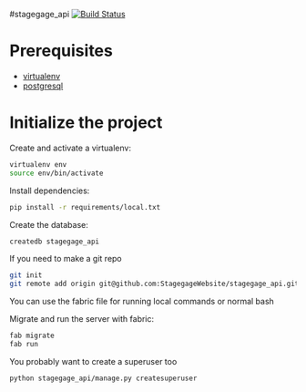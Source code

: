 #stagegage_api
[![Build Status](https://travis-ci.org/StagegageWebsite/stagegage_api.svg?branch=master)](https://travis-ci.org/StagegageWebsite/stagegage_api)


# Prerequisites
- [virtualenv](https://virtualenv.pypa.io/en/latest/)
- [postgresql](http://www.postgresql.org/)

# Initialize the project
Create and activate a virtualenv:

```bash
virtualenv env
source env/bin/activate
```
Install dependencies:

```bash
pip install -r requirements/local.txt
```
Create the database:

```bash
createdb stagegage_api
```

If you need to make a git repo
```bash
git init
git remote add origin git@github.com:StagegageWebsite/stagegage_api.git
```

You can use the fabric file for running local commands or normal bash

Migrate and run the server with fabric:
```bash
fab migrate
fab run
```

You probably want to create a superuser too
```bash
python stagegage_api/manage.py createsuperuser
```

